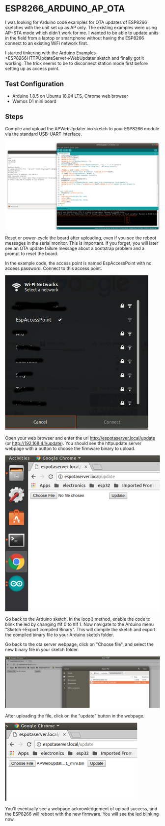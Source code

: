 # ESP8266_ARDUINO_AP_OTA
I was looking for Arduino code examples for OTA updates of ESP8266 sketches with the unit set up as AP only. 
The existing examples were using AP+STA mode which didn't work for me. I wanted to be able to
update units in the field from a laptop or smartphone without having the ESP8266 connect to an existing WiFi network first.

I started tinkering with the Arduino Examples->ESP8266HTTPUpdateServer->WebUpdater sketch and finally got it working. The trick 
seems to be to disconnect station mode first before setting up as access point.

## Test Configuration
* Arduino 1.8.5 on Ubuntu 18.04 LTS, Chrome web browser
* Wemos D1 mini board

## Steps 
Compile and upload the APWebUpdater.ino sketch to your ESP8266 module via the standard USB-UART interface. 

![Screenshot](docs/scr1.png)

Reset or power-cycle the board after uploading, even if you see the reboot messages in the serial monitor.
This is important. If you forget, you will later see an OTA update failure message about a bootstrap problem 
and a prompt to reset the board. 

In the example code, the access point is named EspAccessPoint with no access password. Connect to this access point. 

![Screenshot](docs/scr2.png)

Open your web browser
and enter the url http://espotaserver.local/update (or http://192.168.4.1/update). You should see the httpupdate server webpage with a button to choose the firmware binary to upload.

![Screenshot](docs/scr3.png)

Go back to the Arduino sketch. In the loop() method, enable the code to blink the led by changing #if 0 to #if 1.
Now navigate to the Arduino menu "Sketch->Export compiled Binary". This will compile the sketch and export the compiled binary file to your Arduino sketch folder.

Go back to the ota server webpage, click on "Choose file", and select the new binary file in your sketch folder.

![Screenshot](docs/scr4.png)

After uploading the file, click on the "update" button in the webpage.

![Screenshot](docs/scr5.png)

You'll eventually see a webpage acknowledgement of upload success, and the ESP8266 will reboot with the new firmware. You will see the led blinking now.
